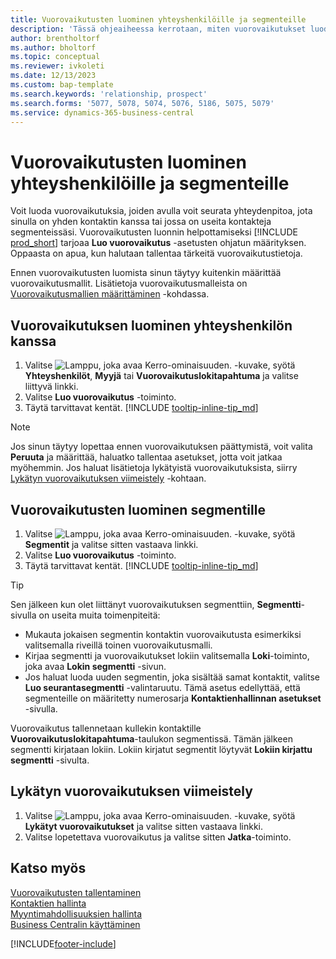 ```yaml
---
title: Vuorovaikutusten luominen yhteyshenkilöille ja segmenteille
description: 'Tässä ohjeaiheessa kerrotaan, miten vuorovaikutukset luodaan Business Central -sovelluksessa asiakkaiden ja segmenttien kanssa käydylle viestinnälle.'
author: brentholtorf
ms.author: bholtorf
ms.topic: conceptual
ms.reviewer: ivkoleti
ms.date: 12/13/2023
ms.custom: bap-template
ms.search.keywords: 'relationship, prospect'
ms.search.forms: '5077, 5078, 5074, 5076, 5186, 5075, 5079'
ms.service: dynamics-365-business-central
---
```

# Vuorovaikutusten luominen yhteyshenkilöille ja segmenteille

Voit luoda vuorovaikutuksia, joiden avulla voit seurata yhteydenpitoa, jota sinulla on yhden kontaktin kanssa tai jossa on useita kontakteja segmenteissäsi. Vuorovaikutusten luonnin helpottamiseksi [!INCLUDE [prod_short](includes/prod_short.md)] tarjoaa **Luo vuorovaikutus** -asetusten ohjatun määrityksen. Oppaasta on apua, kun halutaan tallentaa tärkeitä vuorovaikutustietoja.

Ennen vuorovaikutusten luomista sinun täytyy kuitenkin määrittää vuorovaikutusmallit. Lisätietoja vuorovaikutusmalleista on [Vuorovaikutusmallien määrittäminen](marketing-interactions.md) -kohdassa.

## Vuorovaikutuksen luominen yhteyshenkilön kanssa

1. Valitse ![Lamppu, joka avaa Kerro-ominaisuuden.](media/ui-search/search_small.png "Kerro, mitä haluat tehdä") -kuvake, syötä **Yhteyshenkilöt**, **Myyjä** tai **Vuorovaikutuslokitapahtuma** ja valitse liittyvä linkki.
2. Valitse **Luo vuorovaikutus** -toiminto.
3. Täytä tarvittavat kentät. [!INCLUDE [tooltip-inline-tip_md](includes/tooltip-inline-tip_md.md)]

> [!NOTE]  
> Jos sinun täytyy lopettaa ennen vuorovaikutuksen päättymistä, voit valita **Peruuta** ja määrittää, haluatko tallentaa asetukset, jotta voit jatkaa myöhemmin. Jos haluat lisätietoja lykätyistä vuorovaikutuksista, siirry [Lykätyn vuorovaikutuksen viimeistely](#to-finish-setting-up-a-postponed-interaction) -kohtaan.

## Vuorovaikutusten luominen segmentille

1. Valitse ![Lamppu, joka avaa Kerro-ominaisuuden.](media/ui-search/search_small.png "Kerro, mitä haluat tehdä") -kuvake, syötä **Segmentit** ja valitse sitten vastaava linkki.
2. Valitse **Luo vuorovaikutus** -toiminto.
3. Täytä tarvittavat kentät. [!INCLUDE [tooltip-inline-tip_md](includes/tooltip-inline-tip_md.md)]

> [!TIP]
> Sen jälkeen kun olet liittänyt vuorovaikutuksen segmenttiin, **Segmentti**-sivulla on useita muita toimenpiteitä:
>
> * Mukauta jokaisen segmentin kontaktin vuorovaikutusta esimerkiksi valitsemalla riveillä toinen vuorovaikutusmalli.  
>* Kirjaa segmentti ja vuorovaikutukset lokiin valitsemalla **Loki**-toiminto, joka avaa **Lokin segmentti** -sivun.
> * Jos haluat luoda uuden segmentin, joka sisältää samat kontaktit, valitse **Luo seurantasegmentti** -valintaruutu. Tämä asetus edellyttää, että segmenteille on määritetty numerosarja **Kontaktienhallinnan asetukset** -sivulla.

Vuorovaikutus tallennetaan kullekin kontaktille **Vuorovaikutuslokitapahtuma**-taulukon segmentissä. Tämän jälkeen segmentti kirjataan lokiin. Lokiin kirjatut segmentit löytyvät **Lokiin kirjattu segmentti** -sivulta.

## Lykätyn vuorovaikutuksen viimeistely

1. Valitse ![Lamppu, joka avaa Kerro-ominaisuuden.](media/ui-search/search_small.png "Kerro, mitä haluat tehdä") -kuvake, syötä **Lykätyt vuorovaikutukset** ja valitse sitten vastaava linkki.
2. Valitse lopetettava vuorovaikutus ja valitse sitten **Jatka**-toiminto.

## Katso myös

[Vuorovaikutusten tallentaminen](marketing-interactions.md)  
[Kontaktien hallinta](marketing-contacts.md)  
[Myyntimahdollisuuksien hallinta](marketing-manage-sales-opportunities.md)  
[Business Centralin käyttäminen](ui-work-product.md)

[!INCLUDE[footer-include](includes/footer-banner.md)]